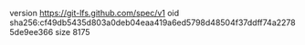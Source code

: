 version https://git-lfs.github.com/spec/v1
oid sha256:cf49db5435d803a0deb04eaa419a6ed5798d48504f37ddff74a22785de9ee366
size 8175
